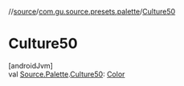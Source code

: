 //[source](../../index.md)/[com.gu.source.presets.palette](index.md)/[Culture50](-culture50.md)

# Culture50

[androidJvm]\
val [Source.Palette](../com.gu.source/-source/-palette/index.md).[Culture50](-culture50.md): [Color](https://developer.android.com/reference/kotlin/androidx/compose/ui/graphics/Color.html)
